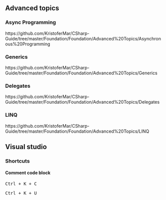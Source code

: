 <h2>Advanced topics</h2>

<h3>Async Programming</h3>
https://github.com/KristoferMar/CSharp-Guide/tree/master/Foundation/Foundation/Advanced%20Topics/Asynchronous%20Programming

<h3>Generics</h3>
https://github.com/KristoferMar/CSharp-Guide/tree/master/Foundation/Foundation/Advanced%20Topics/Generics 

<h3>Delegates</h3>
https://github.com/KristoferMar/CSharp-Guide/tree/master/Foundation/Foundation/Advanced%20Topics/Delegates

<h3>LINQ</h3>
https://github.com/KristoferMar/CSharp-Guide/tree/master/Foundation/Foundation/Advanced%20Topics/LINQ


<h2>Visual studio</h2>
<h3>Shortcuts</h3>
<h4>Comment code block</h4>
<pre>Ctrl + K + C </pre>
<pre>Ctrl + K + U </pre>